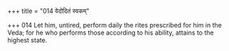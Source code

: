 +++
title = "014 वेदोदितं स्वकम्"

+++
014	Let him, untired, perform daily the rites prescribed for him in the Veda; for he who performs those according to his ability, attains to the highest state.